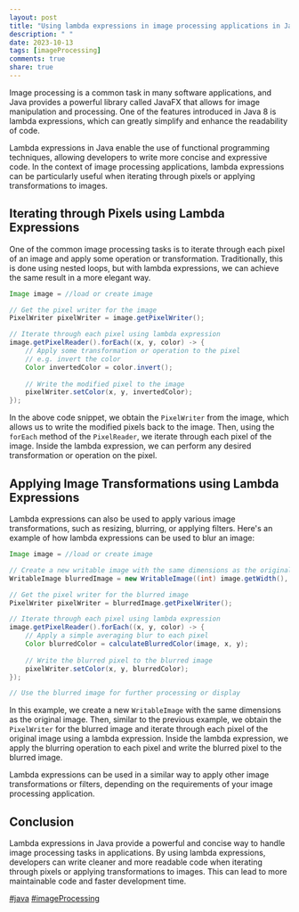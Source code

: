 ```yaml
---
layout: post
title: "Using lambda expressions in image processing applications in Java"
description: " "
date: 2023-10-13
tags: [imageProcessing]
comments: true
share: true
---
```


Image processing is a common task in many software applications, and Java provides a powerful library called JavaFX that allows for image manipulation and processing. One of the features introduced in Java 8 is lambda expressions, which can greatly simplify and enhance the readability of code.

Lambda expressions in Java enable the use of functional programming techniques, allowing developers to write more concise and expressive code. In the context of image processing applications, lambda expressions can be particularly useful when iterating through pixels or applying transformations to images.

## Iterating through Pixels using Lambda Expressions

One of the common image processing tasks is to iterate through each pixel of an image and apply some operation or transformation. Traditionally, this is done using nested loops, but with lambda expressions, we can achieve the same result in a more elegant way.

```java
Image image = //load or create image

// Get the pixel writer for the image
PixelWriter pixelWriter = image.getPixelWriter();

// Iterate through each pixel using lambda expression
image.getPixelReader().forEach((x, y, color) -> {
    // Apply some transformation or operation to the pixel
    // e.g. invert the color
    Color invertedColor = color.invert();
    
    // Write the modified pixel to the image
    pixelWriter.setColor(x, y, invertedColor);
});
```

In the above code snippet, we obtain the `PixelWriter` from the image, which allows us to write the modified pixels back to the image. Then, using the `forEach` method of the `PixelReader`, we iterate through each pixel of the image. Inside the lambda expression, we can perform any desired transformation or operation on the pixel.

## Applying Image Transformations using Lambda Expressions

Lambda expressions can also be used to apply various image transformations, such as resizing, blurring, or applying filters. Here's an example of how lambda expressions can be used to blur an image:

```java
Image image = //load or create image

// Create a new writable image with the same dimensions as the original image
WritableImage blurredImage = new WritableImage((int) image.getWidth(), (int) image.getHeight());

// Get the pixel writer for the blurred image
PixelWriter pixelWriter = blurredImage.getPixelWriter();

// Iterate through each pixel using lambda expression
image.getPixelReader().forEach((x, y, color) -> {
    // Apply a simple averaging blur to each pixel
    Color blurredColor = calculateBlurredColor(image, x, y);
    
    // Write the blurred pixel to the blurred image
    pixelWriter.setColor(x, y, blurredColor);
});

// Use the blurred image for further processing or display
```

In this example, we create a new `WritableImage` with the same dimensions as the original image. Then, similar to the previous example, we obtain the `PixelWriter` for the blurred image and iterate through each pixel of the original image using a lambda expression. Inside the lambda expression, we apply the blurring operation to each pixel and write the blurred pixel to the blurred image.

Lambda expressions can be used in a similar way to apply other image transformations or filters, depending on the requirements of your image processing application.

## Conclusion

Lambda expressions in Java provide a powerful and concise way to handle image processing tasks in applications. By using lambda expressions, developers can write cleaner and more readable code when iterating through pixels or applying transformations to images. This can lead to more maintainable code and faster development time.

[#java](https://example.com/java) [#imageProcessing](https://example.com/imageProcessing)